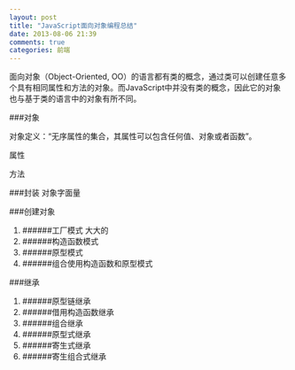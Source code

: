 ```yaml
---
layout: post
title: "JavaScript面向对象编程总结"
date: 2013-08-06 21:39
comments: true
categories: 前端
---
```


面向对象（Object-Oriented, OO）的语言都有类的概念，通过类可以创建任意多个具有相同属性和方法的对象。而JavaScript中并没有类的概念，因此它的对象也与基于类的语言中的对象有所不同。

###对象

对象定义：“无序属性的集合，其属性可以包含任何值、对象或者函数”。

属性

方法


###封装
对象字面量

###创建对象
1. ######工厂模式
	大大的
2. ######构造函数模式
3. ######原型模式
4. ######组合使用构造函数和原型模式

###继承
1. ######原型链继承
1. ######借用构造函数继承
2. ######组合继承
3. ######原型式继承
4. ######寄生式继承
5. ######寄生组合式继承